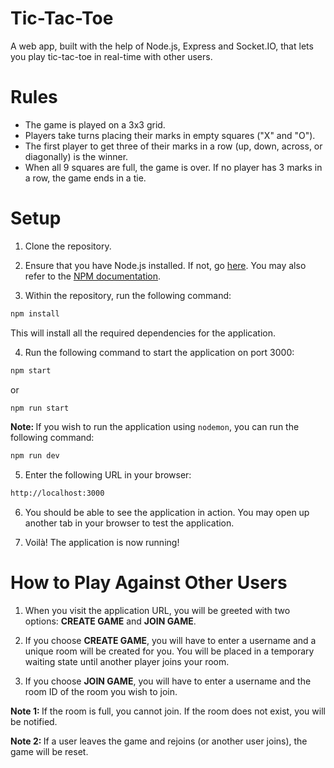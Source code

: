 # Tic-Tac-Toe

A web app, built with the help of Node.js, Express and Socket.IO, that lets you play tic-tac-toe in real-time with other users.

# Rules

- The game is played on a 3x3 grid.
- Players take turns placing their marks in empty squares ("X" and "O").
- The first player to get three of their marks in a row (up, down, across, or diagonally) is the winner.
- When all 9 squares are full, the game is over. If no player has 3 marks in a row, the game ends in a tie.

# Setup

1. Clone the repository.

2. Ensure that you have Node.js installed. If not, go [here](https://nodejs.org/en/). You may also refer to the [NPM documentation](https://docs.npmjs.com/downloading-and-installing-node-js-and-npm).

3. Within the repository, run the following command:
```bash
npm install
```
This will install all the required dependencies for the application.

4. Run the following command to start the application on port 3000:
```bash
npm start
```
or
```bash
npm run start
```

<b>Note: </b>If you wish to run the application using `nodemon`, you can run the following command:
```bash
npm run dev
```

5. Enter the following URL in your browser:
```bash
http://localhost:3000
```

6. You should be able to see the application in action. You may open up another tab in your browser to test the application.

7. Voilà! The application is now running!

# How to Play Against Other Users

1. When you visit the application URL, you will be greeted with two options: <b>CREATE GAME</b> and <b>JOIN GAME</b>.

2. If you choose <b>CREATE GAME</b>, you will have to enter a username and a unique room will be created for you. You will be placed in a temporary waiting state until another player joins your room.

3. If you choose <b>JOIN GAME</b>, you will have to enter a username and the room ID of the room you wish to join.

<b>Note 1: </b> If the room is full, you cannot join. If the room does not exist, you will be notified.

<b>Note 2: </b>If a user leaves the game and rejoins (or another user joins), the game will be reset.

